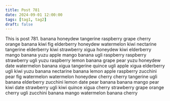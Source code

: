 ```yaml
---
title: Post 781
date: 2024-09-01 12:00:00
tags: [tag1, tag2]
draft: false
---
```

This is post 781.
banana
honeydew
tangerine
raspberry
grape
cherry
orange
banana
kiwi
fig
elderberry
honeydew
watermelon
kiwi
nectarine
tangerine
elderberry
kiwi
strawberry
xigua
honeydew
kiwi
elderberry
mango
banana
yuzu
apple
mango
banana
ugli
raspberry
raspberry
strawberry
ugli
yuzu
raspberry
lemon
banana
grape
pear
yuzu
honeydew
date
watermelon
banana
xigua
tangerine
quince
ugli
apple
xigua
elderberry
ugli
kiwi
yuzu
banana
nectarine
banana
lemon
apple
raspberry
zucchini
pear
fig
watermelon
watermelon
honeydew
cherry
cherry
tangerine
ugli
banana
elderberry
zucchini
lemon
date
pear
banana
banana
mango
pear
kiwi
date
strawberry
ugli
kiwi
quince
xigua
cherry
strawberry
grape
orange
cherry
ugli
zucchini
banana
mango
watermelon
banana
cherry
